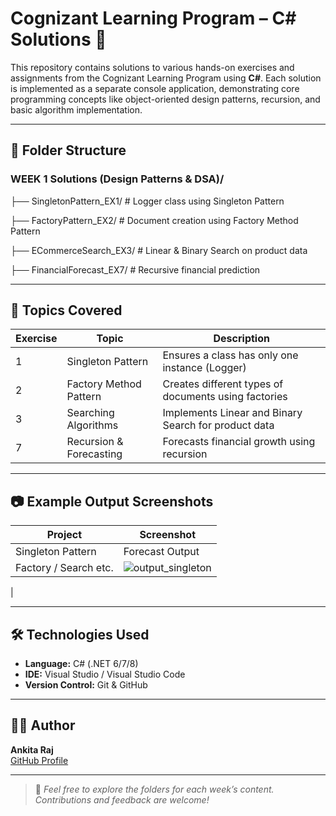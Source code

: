 # Cognizant Learning Program – C# Solutions 🚀

This repository contains solutions to various hands-on exercises and assignments from the Cognizant Learning Program using **C#**. Each solution is implemented as a separate console application, demonstrating core programming concepts like object-oriented design patterns, recursion, and basic algorithm implementation.

---

## 📁 Folder Structure

### WEEK 1 Solutions (Design Patterns & DSA)/

├── SingletonPattern_EX1/ # Logger class using Singleton Pattern

├── FactoryPattern_EX2/ # Document creation using Factory Method Pattern

├── ECommerceSearch_EX3/ # Linear & Binary Search on product data

├── FinancialForecast_EX7/ # Recursive financial prediction


---

## 🧠 Topics Covered

| Exercise | Topic                   | Description                                      |
|----------|-------------------------|--------------------------------------------------|
| 1        | Singleton Pattern        | Ensures a class has only one instance (Logger)   |
| 2        | Factory Method Pattern   | Creates different types of documents using factories |
| 3        | Searching Algorithms     | Implements Linear and Binary Search for product data |
| 7        | Recursion & Forecasting  | Forecasts financial growth using recursion       |

---

## 📷 Example Output Screenshots

| Project               | Screenshot         |
|-----------------------|--------------------|
| Singleton Pattern     | Forecast Output     |
| Factory / Search etc. | ![output_singleton](https://github.com/user-attachments/assets/270c3bf0-ce00-47c6-952b-6c9deb74a682)
 |

---

## 🛠 Technologies Used

- **Language:** C# (.NET 6/7/8)  
- **IDE:** Visual Studio / Visual Studio Code  
- **Version Control:** Git & GitHub

---

## 👩‍💻 Author

**Ankita Raj**  
[GitHub Profile](https://github.com/Ankitaraj15)

---

> 📌 _Feel free to explore the folders for each week’s content. Contributions and feedback are welcome!_
